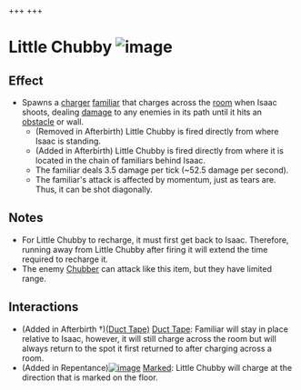 +++
+++

 # Little Chubby ![image](/image/Little_Chubby.png) 

Effect
--------


* Spawns a [charger](/wiki/Charger "Charger") [familiar](/wiki/Familiar "Familiar") that charges across the [room](/wiki/Room "Room") when Isaac shoots, dealing [damage](/wiki/Damage "Damage") to any enemies in its path until it hits an [obstacle](/wiki/Obstacle "Obstacle") or wall.
	+ (Removed in Afterbirth) Little Chubby is fired directly from where Isaac is standing.
	+ (Added in Afterbirth) Little Chubby is fired directly from where it is located in the chain of familiars behind Isaac.
	+ The familiar deals 3.5 damage per tick (~52.5 damage per second).
	+ The familiar's attack is affected by momentum, just as tears are. Thus, it can be shot diagonally.


Notes
-------


* For Little Chubby to recharge, it must first get back to Isaac. Therefore, running away from Little Chubby after firing it will extend the time required to recharge it.
* The enemy [Chubber](/wiki/Vis#Chubber "Vis") can attack like this item, but they have limited range.


Interactions
--------------


* (Added in Afterbirth †)[(Duct Tape)](/wiki/Duct_Tape "Duct Tape") [Duct Tape](/wiki/Duct_Tape "Duct Tape"): Familiar will stay in place relative to Isaac, however, it will still charge across the room but will always return to the spot it first returned to after charging across a room.
* (Added in Repentance)[![image](/image/Marked.png)](/wiki/Marked "Marked") [Marked](/wiki/Marked "Marked"): Little Chubby will charge at the direction that is marked on the floor.


